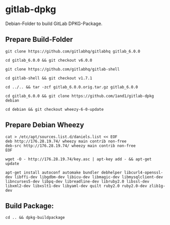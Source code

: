 # gitlab-dpkg
Debian-Folder to build GitLab DPKG-Package.

## Prepare Build-Folder

    git clone https://github.com/gitlabhq/gitlabhq gitlab_6.0.0

    cd gitlab_6.0.0 && git checkout v6.0.0

    git clone https://github.com/gitlabhq/gitlab-shell

    cd gitlab-shell && git checkout v1.7.1

    cd ../.. && tar -zcf gitlab_6.0.0.orig.tar.gz gitlab_6.0.0

    cd gitlab_6.0.0 && git clone https://github.com/1and1/gitlab-dpkg debian

    cd debian && git checkout wheezy-6-0-update

## Prepare Debian Wheezy

    cat > /etc/apt/sources.list.d/daniels.list << EOF
    deb http://176.28.19.74/ wheezy main contrib non-free
    deb-src http://176.28.19.74/ wheezy main contrib non-free
    EOF

    wget -O - http://176.28.19.74/key.asc | apt-key add - && apt-get update

    apt-get install autoconf automake bundler debhelper libcurl4-openssl-dev libffi-dev libgdbm-dev libicu-dev libmagic-dev libmysqlclient-dev libncurses5-dev libpq-dev libreadline-dev libruby2.0 libssl-dev libxml2-dev libxslt1-dev libyaml-dev quilt ruby2.0 ruby2.0-dev zlib1g-dev

## Build Package:

    cd .. && dpkg-buildpackage

